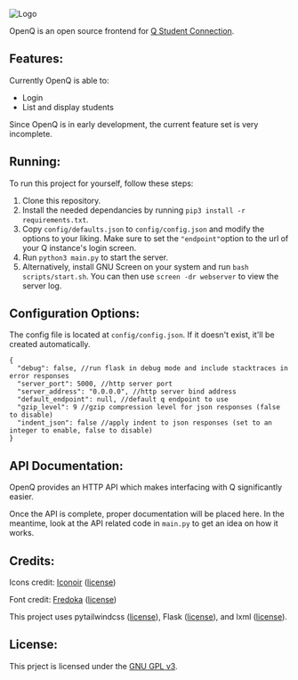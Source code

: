 ![Logo](https://raw.githubusercontent.com/ading2210/openq/main/assets/banner.svg)

OpenQ is an open source frontend for [Q Student Connection](https://www.myaequitas.com/products.html#content9-p). 

## Features:

Currently OpenQ is able to:
 - Login
 - List and display students

Since OpenQ is in early development, the current feature set is very incomplete.

## Running:

To run this project for yourself, follow these steps:
1. Clone this repository.
2. Install the needed dependancies by running `pip3 install -r requirements.txt`.
3. Copy `config/defaults.json` to `config/config.json` and modify the options to your liking. Make sure to set the `"endpoint"`option to the url of your Q instance's login screen.
4. Run `python3 main.py` to start the server.
5. Alternatively, install GNU Screen on your system and run `bash scripts/start.sh`. You can then use `screen -dr webserver` to view the server log.

## Configuration Options:

The config file is located at `config/config.json`. If it doesn't exist, it'll be created automatically.
```
{
  "debug": false, //run flask in debug mode and include stacktraces in error responses
  "server_port": 5000, //http server port
  "server_address": "0.0.0.0", //http server bind address
  "default_endpoint": null, //default q endpoint to use
  "gzip_level": 9 //gzip compression level for json responses (false to disable)
  "indent_json": false //apply indent to json responses (set to an integer to enable, false to disable)
}
```

## API Documentation:

OpenQ provides an HTTP API which makes interfacing with Q significantly easier.

Once the API is complete, proper documentation will be placed here. In the meantime, look at the API related code in `main.py` to get an idea on how it works.

## Credits:

Icons credit: [Iconoir](https://iconoir.com/) ([license](https://github.com/iconoir-icons/iconoir/blob/main/LICENSE))

Font credit: [Fredoka](https://fonts.google.com/specimen/Fredoka) ([license](https://fonts.google.com/specimen/Fredoka/about))

This project uses pytailwindcss ([license](https://github.com/timonweb/pytailwindcss/blob/main/LICENSE)), Flask ([license](https://flask.palletsprojects.com/en/2.2.x/license/)), and lxml ([license](https://github.com/lxml/lxml/blob/master/LICENSES.txt)). 

## License:

This prject is licensed under the [GNU GPL v3](https://github.com/ading2210/openq/blob/main/LICENSE).